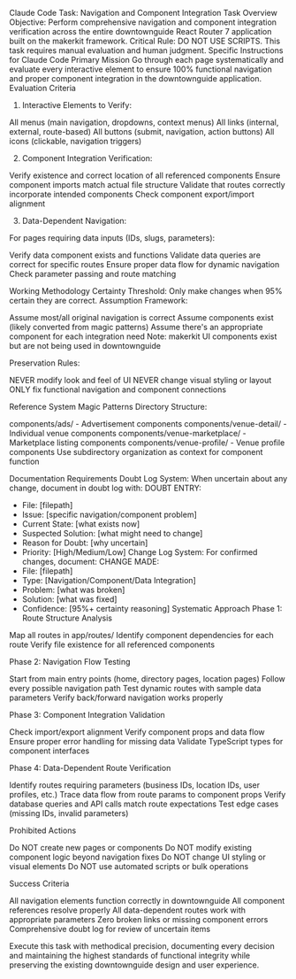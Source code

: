 Claude Code Task: Navigation and Component Integration
Task Overview
Objective: Perform comprehensive navigation and component integration verification across the entire downtownguide React Router 7 application built on the makerkit framework.
Critical Rule: DO NOT USE SCRIPTS. This task requires manual evaluation and human judgment.
Specific Instructions for Claude Code
Primary Mission
Go through each page systematically and evaluate every interactive element to ensure 100% functional navigation and proper component integration in the downtownguide application.
Evaluation Criteria
1. Interactive Elements to Verify:

All menus (main navigation, dropdowns, context menus)
All links (internal, external, route-based)
All buttons (submit, navigation, action buttons)
All icons (clickable, navigation triggers)

2. Component Integration Verification:

Verify existence and correct location of all referenced components
Ensure component imports match actual file structure
Validate that routes correctly incorporate intended components
Check component export/import alignment

3. Data-Dependent Navigation:

For pages requiring data inputs (IDs, slugs, parameters):

Verify data component exists and functions
Validate data queries are correct for specific routes
Ensure proper data flow for dynamic navigation
Check parameter passing and route matching



Working Methodology
Certainty Threshold: Only make changes when 95% certain they are correct.
Assumption Framework:

Assume most/all original navigation is correct
Assume components exist (likely converted from magic patterns)
Assume there's an appropriate component for each integration need
Note: makerkit UI components exist but are not being used in downtownguide

Preservation Rules:

NEVER modify look and feel of UI
NEVER change visual styling or layout
ONLY fix functional navigation and component connections

Reference System
Magic Patterns Directory Structure:

components/ads/ - Advertisement components
components/venue-detail/ - Individual venue components
components/venue-marketplace/ - Marketplace listing components
components/venue-profile/ - Venue profile components
Use subdirectory organization as context for component function

Documentation Requirements
Doubt Log System:
When uncertain about any change, document in doubt log with:
DOUBT ENTRY:
- File: [filepath]
- Issue: [specific navigation/component problem]
- Current State: [what exists now]
- Suspected Solution: [what might need to change]
- Reason for Doubt: [why uncertain]
- Priority: [High/Medium/Low]
Change Log System:
For confirmed changes, document:
CHANGE MADE:
- File: [filepath]
- Type: [Navigation/Component/Data Integration]
- Problem: [what was broken]
- Solution: [what was fixed]
- Confidence: [95%+ certainty reasoning]
Systematic Approach
Phase 1: Route Structure Analysis

Map all routes in app/routes/
Identify component dependencies for each route
Verify file existence for all referenced components

Phase 2: Navigation Flow Testing

Start from main entry points (home, directory pages, location pages)
Follow every possible navigation path
Test dynamic routes with sample data parameters
Verify back/forward navigation works properly

Phase 3: Component Integration Validation

Check import/export alignment
Verify component props and data flow
Ensure proper error handling for missing data
Validate TypeScript types for component interfaces

Phase 4: Data-Dependent Route Verification

Identify routes requiring parameters (business IDs, location IDs, user profiles, etc.)
Trace data flow from route params to component props
Verify database queries and API calls match route expectations
Test edge cases (missing IDs, invalid parameters)

Prohibited Actions

Do NOT create new pages or components
Do NOT modify existing component logic beyond navigation fixes
Do NOT change UI styling or visual elements
Do NOT use automated scripts or bulk operations

Success Criteria

All navigation elements function correctly in downtownguide
All component references resolve properly
All data-dependent routes work with appropriate parameters
Zero broken links or missing component errors
Comprehensive doubt log for review of uncertain items

Execute this task with methodical precision, documenting every decision and maintaining the highest standards of functional integrity while preserving the existing downtownguide design and user experience.